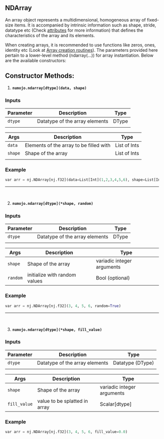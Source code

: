 ## NDArray

<!-- WRITE ALL THE CONSTUCTORS HERE AND DEFINE THEIR SYNTAX TOO -->

An array object represents a multidimensional, homogeneous array of fixed-size items. It is accompanied by intrinsic information such as shape, stride, datatype etc (Check [attributes](./attributes.md) for more information) that defines the characteristics of the array and its elements.

When creating arrays, it is recommended to use functions like zeros, ones, identity etc (Look at [Array creation routines](../routines/array_creation_routines.md)). The parameters provided here pertain to a lower-level method (ndarray(…)) for array instantiation. Below are the available constructors:

## Constructor Methods: 
1) **`numojo.ndarray[dtype](data, shape)`**

### Inputs

| **Parameter** | **Description** | **Type** |
| --- | --- | --- |
| `dtype` | Datatype of the array elements | DType |
| | |

| **Args** | **Description** | **Type** |
| --- | --- | --- |
| `data` | Elements of the array to be filled with | List of Ints |
| `shape` | Shape of the array | List of Ints |
| | |

### Example
```python
var arr = nj.NDArray[nj.f32](data=List[Int](1,2,3,4,5,6), shape=List[Int](2,3))
```

---
<br>

2) **`numojo.ndarray[dtype](*shape, random)`**

### Inputs

| **Parameter** | **Description** | **Type** |
| --- | --- | --- |
| `dtype` | Datatype of the array elements | DType |
| | |

| **Args** | **Description** | **Type** |
| --- | --- | --- |
| `shape` | Shape of the array | variadic integer arguments |
| `random` | initialize with random values | Bool (optional) |

### Example
```python
var arr = nj.NDArray[nj.f32](3, 4, 5, 6, random=True)
```

---
<br>

3) **`numojo.ndarray[dtype](*shape, fill_value)`**

### Inputs

| **Parameter** | **Description** | **Type** |
| --- | --- | --- |
| `dtype` | Datatype of the array elements | Datatype (DType) |
| | |

| **Args** | **Description** | **Type** |
| --- | --- | --- |
| `shape` | Shape of the array | variadic integer arguments |
| `fill_value` | value to be splatted in array | Scalar[dtype]|

### Example
```python
var arr = nj.NDArray[nj.f32](3, 4, 5, 6, fill_value=0.0)
```


